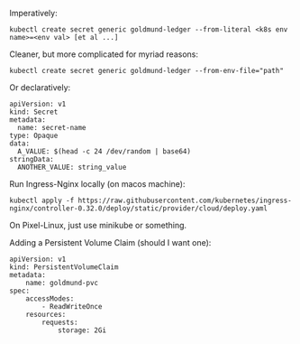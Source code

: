 Imperatively:
```
kubectl create secret generic goldmund-ledger --from-literal <k8s env name>=<env val> [et al ...]
```

Cleaner, but more complicated for myriad reasons:
```
kubectl create secret generic goldmund-ledger --from-env-file="path"
```

Or declaratively:
```
apiVersion: v1
kind: Secret
metadata:
  name: secret-name
type: Opaque
data:
  A_VALUE: $(head -c 24 /dev/random | base64)
stringData:
  ANOTHER_VALUE: string_value
```

Run Ingress-Nginx locally (on macos machine):
```
kubectl apply -f https://raw.githubusercontent.com/kubernetes/ingress-nginx/controller-0.32.0/deploy/static/provider/cloud/deploy.yaml
```

On Pixel-Linux, just use minikube or something.

Adding a Persistent Volume Claim (should I want one):
```
apiVersion: v1
kind: PersistentVolumeClaim
metadata:
    name: goldmund-pvc
spec:
    accessModes:
        - ReadWriteOnce
    resources:
        requests:
            storage: 2Gi
```